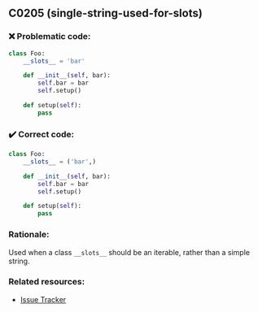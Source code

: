 ## C0205 (single-string-used-for-slots)

### :x: Problematic code:

```python
class Foo:
    __slots__ = 'bar'

    def __init__(self, bar):
        self.bar = bar
        self.setup()

    def setup(self):
        pass
```

### :heavy_check_mark: Correct code:

```python
class Foo:
    __slots__ = ('bar',)

    def __init__(self, bar):
        self.bar = bar
        self.setup()

    def setup(self):
        pass
```

### Rationale:

Used when a class `__slots__` should be an iterable, rather than a simple string.

### Related resources:

- [Issue Tracker](https://github.com/PyCQA/pylint/issues?q=is%3Aissue+%22single-string-used-for-slots%22+OR+%22C0205%22)
